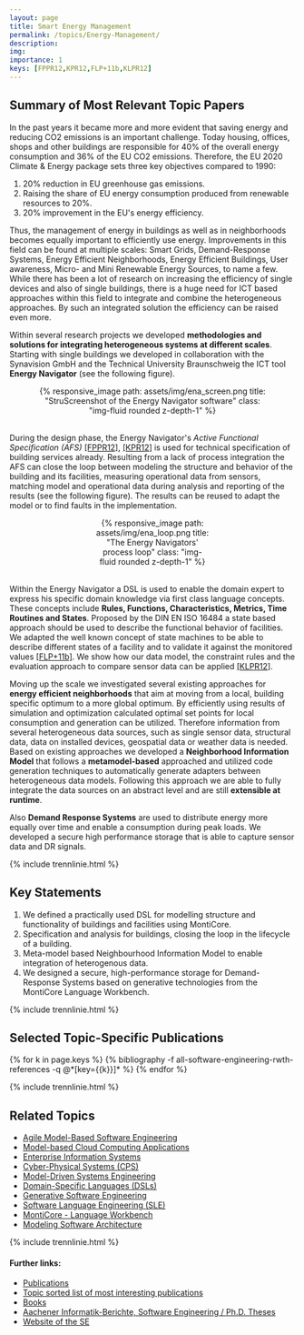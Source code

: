 ```yaml
---
layout: page
title: Smart Energy Management
permalink: /topics/Energy-Management/
description: 
img: 
importance: 1
keys: [FPPR12,KPR12,FLP+11b,KLPR12]
---
```


## Summary of Most Relevant Topic Papers

In the past years it became more and more evident that saving energy and 
reducing CO2 emissions is an important challenge. Today housing, offices, shops 
and other buildings are responsible for 40% of the overall energy consumption 
and 36% of the EU CO2 emissions. Therefore, the EU 2020 Climate & Energy package 
sets three key objectives compared to 1990:

1. 20% reduction in EU greenhouse gas emissions.
2. Raising the share of EU energy consumption produced from renewable resources 
to 20%.
3. 20% improvement in the EU's energy efficiency.

Thus, the management of energy in buildings as well as in neighborhoods
becomes equally important to efficiently use energy.
Improvements in this field can be found at multiple scales: Smart Grids,
Demand-Response Systems, Energy Efficient Neighborhoods, Energy Efficient
Buildings, User awareness, Micro- and Mini Renewable Energy Sources, to name
a few. While there has been a lot of research on increasing the efficiency of
single devices and also of single buildings, there is a huge need for ICT
based approaches within this field to integrate and combine the heterogeneous
approaches. By such an integrated solution the efficiency can be raised even
more.

Within several research projects we developed **methodologies and solutions for
integrating heterogeneous systems at different scales**. Starting with single
buildings we developed in collaboration with the Synavision GmbH and the
Technical University Braunschweig the ICT tool **Energy Navigator** (see
the following figure).

<center>
<div class="row" style="width: 80%">
    <div class="col-sm mt-3 mt-md-0">
        {% responsive_image path: assets/img/ena_screen.png 
           title: "StruScreenshot of the Energy Navigator software" 
           class: "img-fluid rounded z-depth-1" %}
    </div>
</div>
</center>
<br />

During the design phase, the Energy Navigator's *Active Functional
Specification (AFS)*
[[FPPR12]](#FPPR12), [[KPR12]](#KPR12)
is used for technical specification
of building services already.
Resulting from a lack of process integration the AFS can close the loop
between modeling the structure and behavior of the building and its
facilities, measuring operational data from sensors, matching model and
operational data during analysis and reporting of the results (see
the following figure). The results can be reused to adapt the model or to
find faults in the implementation.

<center>
<div class="row" style="width: 40%">
    <div class="col-sm mt-3 mt-md-0">
        {% responsive_image path: assets/img/ena_loop.png 
           title: "The Energy Navigators' process loop" 
           class: "img-fluid rounded z-depth-1" %}
    </div>
</div>
</center>
<br />

Within the Energy Navigator a DSL is used to enable the domain expert to
express his specific domain knowledge via first class language concepts.
These concepts include **Rules, Functions, Characteristics, Metrics, Time
Routines and States**. Proposed by the DIN EN ISO 16484 a state based
approach should be used to describe the functional behavior of facilities.
We adapted the well known concept of state machines to be able to describe
different states of a facility and to validate it against the monitored
values [[FLP+11b]](#FLP+11b). We show how our data model, the constraint rules and
the evaluation approach to compare sensor data can be applied [[KLPR12]](#KLPR12).

Moving up the scale we investigated several existing approaches for **energy
efficient neighborhoods** that aim at moving from a local, building specific
optimum to a more global optimum. By efficiently using results of simulation
and optimization calculated optimal set points for local consumption and
generation can be utilized. Therefore information from several heterogeneous
data sources, such as single sensor data, structural data, data on installed
devices, geospatial data or weather data is needed. Based on existing
approaches we developed a **Neighborhood Information Model** that
follows a **metamodel-based** approached and utilized code generation techniques
to automatically generate adapters between heterogeneous data models. Following
this approach we are able to fully integrate the data sources on an abstract
level and are still **extensible at runtime**.

Also **Demand Response Systems** are used to distribute energy more equally over
time and enable a consumption during peak loads. We developed a secure high
performance storage that is able to capture sensor data and DR signals.


{% include trennlinie.html %}

## Key Statements

1. We defined a practically used DSL for modelling structure and functionality 
of buildings and facilities using MontiCore.
2. Specification and analysis for buildings, closing the loop in the lifecycle 
of a building.
3. Meta-model based Neighbourhood Information Model to enable integration of 
heterogenous data.
4. We designed a secure, high-performance storage for Demand-Response Systems 
based on generative technologies from the MontiCore Language Workbench.

{% include trennlinie.html %}

## Selected Topic-Specific Publications

<div class="publications">
  {% for k in page.keys %}
    {% bibliography -f all-software-engineering-rwth-references -q @*[key={{k}}]* %}
  {% endfor %}
</div>

{% include trennlinie.html %}

## Related Topics
- [Agile Model-Based Software Engineering](/topics/Agile-MBSE)
- [Model-based Cloud Computing Applications](/topics/Cloud)
- [Enterprise Information Systems](/topics/Enterprise-Information-Systems)
- [Cyber-Physical Systems (CPS)](/topics/Cyber-Physical-Systems)
- [Model-Driven Systems Engineering](/topics/Model-Driven-Systems-Engineering)
- [Domain-Specific Languages (DSLs)](/topics/Domain-Specific-Languages)
- [Generative Software Engineering](/topics/Generative-SE)
- [Software Language Engineering (SLE)](/topics/Language-Engineering)
- [MontiCore - Language Workbench](/topics/MontiCore)
- [Modeling Software Architecture](/topics/Software-Architecture)

{% include trennlinie.html %}

#### Further links:

- [Publications](/publications)
- [Topic sorted list of most interesting publications](/topics)
- [Books](/books)
- [Aachener Informatik-Berichte, Software Engineering / Ph.D. Theses](/phdtheses)
- [Website of the SE](https://www.se-rwth.de)

